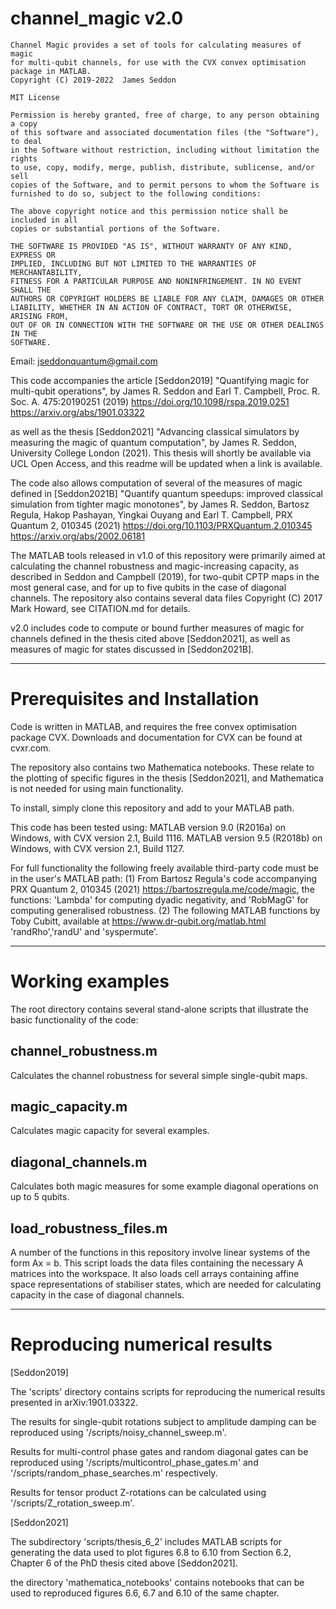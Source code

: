 
# channel_magic v2.0


    Channel Magic provides a set of tools for calculating measures of magic
    for multi-qubit channels, for use with the CVX convex optimisation 
    package in MATLAB.
    Copyright (C) 2019-2022  James Seddon 
    
    MIT License

    Permission is hereby granted, free of charge, to any person obtaining a copy
    of this software and associated documentation files (the "Software"), to deal
    in the Software without restriction, including without limitation the rights
    to use, copy, modify, merge, publish, distribute, sublicense, and/or sell
    copies of the Software, and to permit persons to whom the Software is
    furnished to do so, subject to the following conditions:

    The above copyright notice and this permission notice shall be included in all
    copies or substantial portions of the Software.

    THE SOFTWARE IS PROVIDED "AS IS", WITHOUT WARRANTY OF ANY KIND, EXPRESS OR
    IMPLIED, INCLUDING BUT NOT LIMITED TO THE WARRANTIES OF MERCHANTABILITY,
    FITNESS FOR A PARTICULAR PURPOSE AND NONINFRINGEMENT. IN NO EVENT SHALL THE
    AUTHORS OR COPYRIGHT HOLDERS BE LIABLE FOR ANY CLAIM, DAMAGES OR OTHER
    LIABILITY, WHETHER IN AN ACTION OF CONTRACT, TORT OR OTHERWISE, ARISING FROM,
    OUT OF OR IN CONNECTION WITH THE SOFTWARE OR THE USE OR OTHER DEALINGS IN THE
    SOFTWARE.
    
    


Email: jseddonquantum@gmail.com



This code accompanies the article
[Seddon2019]
"Quantifying magic for multi-qubit operations",
by James R. Seddon and Earl T. Campbell,
Proc. R. Soc. A. 475:20190251 (2019)
https://doi.org/10.1098/rspa.2019.0251
https://arxiv.org/abs/1901.03322

as well as the thesis
[Seddon2021]
"Advancing classical simulators by measuring the magic of quantum computation", 
by James R. Seddon,
University College London (2021).
This thesis will shortly be available via UCL Open Access, and this readme
will be updated when a link is available.

The code also allows computation of several of the measures of magic 
defined in
[Seddon2021B]
"Quantify quantum speedups: improved classical simulation from tighter magic monotones",
by James R. Seddon, Bartosz Regula, Hakop Pashayan, Yingkai Ouyang and Earl T. Campbell,
PRX Quantum 2, 010345 (2021)
https://doi.org/10.1103/PRXQuantum.2.010345
https://arxiv.org/abs/2002.06181

The MATLAB tools released in v1.0 of this repository were primarily aimed
at calculating the channel robustness and magic-increasing capacity, as 
described in Seddon and Campbell (2019), for two-qubit CPTP maps in the most 
general case, and for up to five qubits in the case of diagonal channels.
The repository also contains several data files Copyright (C) 2017 Mark Howard, see CITATION.md for details.


v2.0 includes code to compute or bound further measures of magic for
channels defined in the thesis cited above [Seddon2021], as well as measures
of magic for states discussed in [Seddon2021B].


------------------------------
# Prerequisites and Installation

Code is written in MATLAB, and requires the free convex optimisation
package CVX.
Downloads and documentation for CVX can be found at cvxr.com.

The repository also contains two Mathematica notebooks. These relate to
the plotting of specific figures in the thesis [Seddon2021], and
Mathematica is not needed for using main functionality.

To install, simply clone this repository and add to your MATLAB path.

This code has been tested using:
MATLAB version 9.0 (R2016a) on Windows, with CVX version 2.1, Build 1116.
MATLAB version 9.5 (R2018b) on Windows, with CVX version 2.1, Build 1127.


For full functionality the following freely available third-party code must
be in the user's MATLAB path:
(1) From Bartosz Regula's code accompanying PRX Quantum 2, 010345 (2021)
    https://bartoszregula.me/code/magic, the functions:
    'Lambda' for computing dyadic negativity, and
    'RobMagG' for computing generalised robustness. 
(2) The following MATLAB functions by Toby Cubitt, available at
    https://www.dr-qubit.org/matlab.html
    'randRho','randU' and 'syspermute'.


------------------------------
# Working examples

The root directory contains several stand-alone scripts that illustrate 
the basic functionality of the code:

channel_robustness.m
--------------------
Calculates the channel robustness for several simple single-qubit maps.

magic_capacity.m
----------------
Calculates magic capacity for several examples.

diagonal_channels.m
-------------------
Calculates both magic measures for some example diagonal operations on up 
to 5 qubits.

load_robustness_files.m
-----------------------
A number of the functions in this repository involve linear systems of the 
form Ax = b. This script loads the data files containing the necessary 
A matrices into the workspace. It also loads cell arrays containing affine 
space representations of stabiliser states, which are needed for 
calculating capacity in the case of diagonal channels.

-------------------------------
# Reproducing numerical results

[Seddon2019]

The 'scripts' directory contains scripts for reproducing the numerical 
results presented in arXiv:1901.03322.

The results for single-qubit rotations subject to amplitude damping can be 
reproduced using '/scripts/noisy_channel_sweep.m'.

Results for multi-control phase gates and random diagonal gates can be 
reproduced using '/scripts/multicontrol_phase_gates.m' and 
'/scripts/random_phase_searches.m' respectively.

Results for tensor product Z-rotations can be calculated using 
'/scripts/Z_rotation_sweep.m'.

[Seddon2021]

The subdirectory 'scripts/thesis_6_2' includes MATLAB scripts for 
generating the data used to plot figures 6.8 to 6.10 from Section 6.2, 
Chapter 6 of the PhD thesis cited above [Seddon2021].

the directory 'mathematica_notebooks' contains notebooks that can be used
to reproduced figures 6.6, 6.7 and 6.10 of the same chapter.






